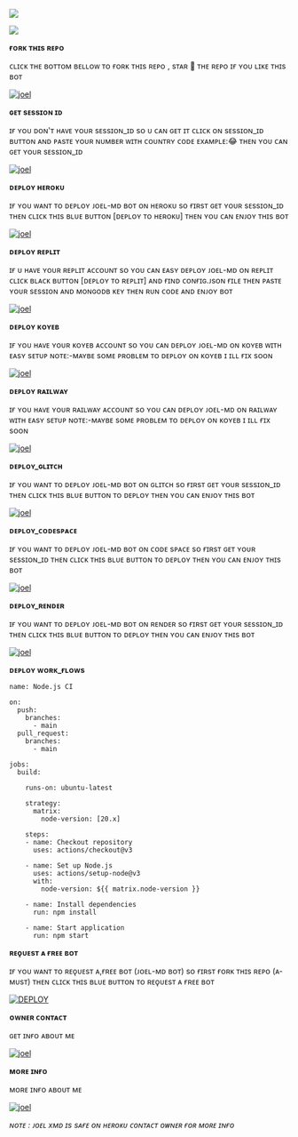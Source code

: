 


<a><img src='https://i.imgur.com/LyHic3i.gif'/></a>



<img align="center" height="auto"
src="https://cardivo.vercel.app/api?name=JOEL%20MD%20V5&description=🥂THE%20WORLD%20BEST%20WHATSAPP%20BOT%★%20CREATED%20BY%20JOEL%20TECH%20432%20KING%20OF%20KINGS%20OWNER%20OF%20JOEL%20MD%20WA%20BOT♥️&image=https://files.catbox.moe/3czn61.jpg?v=4&backgroundColor=%23ecf0f1&github=joeljamestech&pattern=leaf&colorPattern=%23eaeaea"/>








**ғᴏʀᴋ ᴛʜɪs ʀᴇᴘᴏ**





ᴄʟɪᴄᴋ ᴛʜᴇ ʙᴏᴛᴛᴏᴍ ʙᴇʟʟᴏᴡ ᴛᴏ ғᴏʀᴋ ᴛʜɪs ʀᴇᴘᴏ , sᴛᴀʀ 🌟 ᴛʜᴇ ʀᴇᴘᴏ ɪғ ʏᴏᴜ ʟɪᴋᴇ ᴛʜɪs ʙᴏᴛ



<a href='https://github.com/joeljamestech2/JOEL-XMD/fork' target="_blank"><img alt='joel' src='https://img.shields.io/badge/FORK REPO-h?color=navy&style=for-the-badge&logo=visualstudiocode'/></a></p>



**ɢᴇᴛ sᴇssɪᴏɴ ɪᴅ**







ɪғ ʏᴏᴜ ᴅᴏɴ'ᴛ ʜᴀᴠᴇ ʏᴏᴜʀ sᴇssɪᴏɴ_ɪᴅ sᴏ ᴜ ᴄᴀɴ ɢᴇᴛ ɪᴛ ᴄʟɪᴄᴋ ᴏɴ sᴇssɪᴏɴ_ɪᴅ ʙᴜᴛᴛᴏɴ ᴀɴᴅ ᴘᴀsᴛᴇ ʏᴏᴜʀ ɴᴜᴍʙᴇʀ ᴡɪᴛʜ ᴄᴏᴜɴᴛʀʏ ᴄᴏᴅᴇ ᴇxᴀᴍᴘʟᴇ:😂 ᴛʜᴇɴ ʏᴏᴜ ᴄᴀɴ ɢᴇᴛ ʏᴏᴜʀ sᴇssɪᴏɴ_ɪᴅ




<a href='https://session-site-navy.vercel.app' target="_blank"><img alt='joel' src='https://img.shields.io/badge/PAIR CODE-h?color=navy&style=for-the-badge&logo=visualstudiocode'/></a></p>


 
**ᴅᴇᴘʟᴏʏ ʜᴇʀᴏᴋᴜ**






ɪғ ʏᴏᴜ ᴡᴀɴᴛ ᴛᴏ ᴅᴇᴘʟᴏʏ ᴊᴏᴇʟ-ᴍᴅ ʙᴏᴛ ᴏɴ ʜᴇʀᴏᴋᴜ sᴏ ғɪʀsᴛ ɢᴇᴛ ʏᴏᴜʀ sᴇssɪᴏɴ_ɪᴅ ᴛʜᴇɴ ᴄʟɪᴄᴋ ᴛʜɪs ʙʟᴜᴇ ʙᴜᴛᴛᴏɴ [ᴅᴇᴘʟᴏʏ ᴛᴏ ʜᴇʀᴏᴋᴜ] ᴛʜᴇɴ ʏᴏᴜ ᴄᴀɴ ᴇɴᴊᴏʏ ᴛʜɪs ʙᴏᴛ

 

<a href='https://deploy-your-own-bot.netlify.app' target="_blank"><img alt='joel' src='https://img.shields.io/badge/HEROKU-h?color=navy&style=for-the-badge&logo=visualstudiocode'/></a></p>



**ᴅᴇᴘʟᴏʏ ʀᴇᴘʟɪᴛ**







ɪғ ᴜ ʜᴀᴠᴇ ʏᴏᴜʀ ʀᴇᴘʟɪᴛ ᴀᴄᴄᴏᴜɴᴛ sᴏ ʏᴏᴜ ᴄᴀɴ ᴇᴀsʏ ᴅᴇᴘʟᴏʏ ᴊᴏᴇʟ-ᴍᴅ ᴏɴ ʀᴇᴘʟɪᴛ ᴄʟɪᴄᴋ ʙʟᴀᴄᴋ ʙᴜᴛᴛᴏɴ [ᴅᴇᴘʟᴏʏ ᴛᴏ ʀᴇᴘʟɪᴛ] ᴀɴᴅ ғɪɴᴅ ᴄᴏɴғɪɢ.ᴊsᴏɴ ғɪʟᴇ ᴛʜᴇɴ ᴘᴀsᴛᴇ ʏᴏᴜʀ sᴇssɪᴏɴ ᴀɴᴅ ᴍᴏɴɢᴏᴅʙ ᴋᴇʏ ᴛʜᴇɴ ʀᴜɴ ᴄᴏᴅᴇ ᴀɴᴅ ᴇɴᴊᴏʏ ʙᴏᴛ




<a href='https://deploy-your-own-bot.netlify.app' target="_blank"><img alt='joel' src='https://img.shields.io/badge/REPLIT-h?color=navy&style=for-the-badge&logo=visualstudiocode'/></a></p>



**ᴅᴇᴘʟᴏʏ ᴋᴏʏᴇʙ**







ɪғ ʏᴏᴜ ʜᴀᴠᴇ ʏᴏᴜʀ ᴋᴏʏᴇʙ ᴀᴄᴄᴏᴜɴᴛ sᴏ ʏᴏᴜ ᴄᴀɴ ᴅᴇᴘʟᴏʏ ᴊᴏᴇʟ-ᴍᴅ ᴏɴ ᴋᴏʏᴇʙ ᴡɪᴛʜ ᴇᴀsʏ sᴇᴛᴜᴘ ɴᴏᴛᴇ:-ᴍᴀʏʙᴇ sᴏᴍᴇ ᴘʀᴏʙʟᴇᴍ ᴛᴏ ᴅᴇᴘʟᴏʏ ᴏɴ ᴋᴏʏᴇʙ ɪ ɪʟʟ ғɪx sᴏᴏɴ 



<a href='https://deploy-your-own-bot.netlify.app' target="_blank"><img alt='joel' src='https://img.shields.io/badge/KOYEB-h?color=navy&style=for-the-badge&logo=visualstudiocode'/></a></p>


**ᴅᴇᴘʟᴏʏ ʀᴀɪʟᴡᴀʏ**






ɪғ ʏᴏᴜ ʜᴀᴠᴇ ʏᴏᴜʀ ʀᴀɪʟᴡᴀʏ ᴀᴄᴄᴏᴜɴᴛ sᴏ ʏᴏᴜ ᴄᴀɴ ᴅᴇᴘʟᴏʏ ᴊᴏᴇʟ-ᴍᴅ ᴏɴ ʀᴀɪʟᴡᴀʏ ᴡɪᴛʜ ᴇᴀsʏ sᴇᴛᴜᴘ ɴᴏᴛᴇ:-ᴍᴀʏʙᴇ sᴏᴍᴇ ᴘʀᴏʙʟᴇᴍ ᴛᴏ ᴅᴇᴘʟᴏʏ ᴏɴ ᴋᴏʏᴇʙ ɪ ɪʟʟ ғɪx sᴏᴏɴ


<a href='https://deploy-your-own-bot.netlify.app' target="_blank"><img alt='joel' src='https://img.shields.io/badge/RAILWAY-h?color=navy&style=for-the-badge&logo=visualstudiocode'/></a></p>


**ᴅᴇᴘʟᴏʏ_ɢʟɪᴛᴄʜ** 







ɪғ ʏᴏᴜ ᴡᴀɴᴛ ᴛᴏ ᴅᴇᴘʟᴏʏ ᴊᴏᴇʟ-ᴍᴅ ʙᴏᴛ ᴏɴ ɢʟɪᴛᴄʜ sᴏ ғɪʀsᴛ ɢᴇᴛ ʏᴏᴜʀ sᴇssɪᴏɴ_ɪᴅ ᴛʜᴇɴ ᴄʟɪᴄᴋ ᴛʜɪs ʙʟᴜᴇ ʙᴜᴛᴛᴏɴ ᴛᴏ ᴅᴇᴘʟᴏʏ ᴛʜᴇɴ ʏᴏᴜ ᴄᴀɴ ᴇɴᴊᴏʏ ᴛʜɪs ʙᴏᴛ



<a href='https://deploy-your-own-bot.netlify.app' target="_blank"><img alt='joel' src='https://img.shields.io/badge/GLITCH-h?color=navy&style=for-the-badge&logo=visualstudiocode'/></a></p>




**ᴅᴇᴘʟᴏʏ_ᴄᴏᴅᴇsᴘᴀᴄᴇ**






ɪғ ʏᴏᴜ ᴡᴀɴᴛ ᴛᴏ ᴅᴇᴘʟᴏʏ ᴊᴏᴇʟ-ᴍᴅ ʙᴏᴛ ᴏɴ ᴄᴏᴅᴇ sᴘᴀᴄᴇ sᴏ ғɪʀsᴛ ɢᴇᴛ ʏᴏᴜʀ sᴇssɪᴏɴ_ɪᴅ ᴛʜᴇɴ ᴄʟɪᴄᴋ ᴛʜɪs ʙʟᴜᴇ ʙᴜᴛᴛᴏɴ ᴛᴏ ᴅᴇᴘʟᴏʏ ᴛʜᴇɴ ʏᴏᴜ ᴄᴀɴ ᴇɴᴊᴏʏ ᴛʜɪs ʙᴏᴛ


<a href='https://deploy-your-own-bot.netlify.app' target="_blank"><img alt='joel' src='https://img.shields.io/badge/CDSPACE-h?color=navy&style=for-the-badge&logo=visualstudiocode'/></a></p>



**ᴅᴇᴘʟᴏʏ_ʀᴇɴᴅᴇʀ**







ɪғ ʏᴏᴜ ᴡᴀɴᴛ ᴛᴏ ᴅᴇᴘʟᴏʏ ᴊᴏᴇʟ-ᴍᴅ ʙᴏᴛ ᴏɴ ʀᴇɴᴅᴇʀ sᴏ ғɪʀsᴛ ɢᴇᴛ ʏᴏᴜʀ sᴇssɪᴏɴ_ɪᴅ ᴛʜᴇɴ ᴄʟɪᴄᴋ ᴛʜɪs ʙʟᴜᴇ ʙᴜᴛᴛᴏɴ ᴛᴏ ᴅᴇᴘʟᴏʏ ᴛʜᴇɴ ʏᴏᴜ ᴄᴀɴ ᴇɴᴊᴏʏ ᴛʜɪs ʙᴏᴛ


<a href='https://deploy-your-own-bot.netlify.app' target="_blank"><img alt='joel' src='https://img.shields.io/badge/RENDER-h?color=navy&style=for-the-badge&logo=visualstudiocode'/></a></p>





**ᴅᴇᴘʟᴏʏ ᴡᴏʀᴋ_ғʟᴏᴡs**








```
name: Node.js CI

on:
  push:
    branches:
      - main
  pull_request:
    branches:
      - main

jobs:
  build:

    runs-on: ubuntu-latest

    strategy:
      matrix:
        node-version: [20.x]

    steps:
    - name: Checkout repository
      uses: actions/checkout@v3

    - name: Set up Node.js
      uses: actions/setup-node@v3
      with:
        node-version: ${{ matrix.node-version }}

    - name: Install dependencies
      run: npm install

    - name: Start application
      run: npm start

```




**ʀᴇǫᴜᴇsᴛ ᴀ ғʀᴇᴇ ʙᴏᴛ**

ɪғ ʏᴏᴜ ᴡᴀɴᴛ ᴛᴏ ʀᴇǫᴜᴇsᴛ ᴀ,ғʀᴇᴇ ʙᴏᴛ (ᴊᴏᴇʟ-ᴍᴅ ʙᴏᴛ)  sᴏ ғɪʀsᴛ ғᴏʀᴋ ᴛʜɪs ʀᴇᴘᴏ (ᴀ-ᴍᴜsᴛ)  ᴛʜᴇɴ ᴄʟɪᴄᴋ ᴛʜɪs ʙʟᴜᴇ ʙᴜᴛᴛᴏɴ ᴛᴏ ʀᴇǫᴜᴇsᴛ ᴀ ғʀᴇᴇ ʙᴏᴛ


<a href='https://requesting-bot.vercel.app' target="_blank"><img alt='DEPLOY' src='https://img.shields.io/badge/FREE BOT-h?color=navy&style=for-the-badge&logo=visualstudiocode'/></a></p>




 **ᴏᴡɴᴇʀ  ᴄᴏɴᴛᴀᴄᴛ**




ɢᴇᴛ ɪɴғᴏ ᴀʙᴏᴜᴛ ᴍᴇ




<a href='https://joeljamestech.netlify.app' target="_blank"><img alt='joel' src='https://img.shields.io/badge/CONTACT ME-h?color=navy&style=for-the-badge&logo=visualstudiocode'/></a></p>




**ᴍᴏʀᴇ ɪɴғᴏ**




ᴍᴏʀᴇ ɪɴғᴏ ᴀʙᴏᴜᴛ ᴍᴇ



<a href='https://my-users-livid.vercel.app/' target="_blank"><img alt='joel' src='https://img.shields.io/badge/MORE INFO-h?color=navy&style=for-the-badge&logo=visualstudiocode'/></a></p>




















*ɴᴏᴛᴇ : ᴊᴏᴇʟ xᴍᴅ ɪs sᴀғᴇ ᴏɴ ʜᴇʀᴏᴋᴜ ᴄᴏɴᴛᴀᴄᴛ ᴏᴡɴᴇʀ ғᴏʀ ᴍᴏʀᴇ ɪɴғᴏ*
